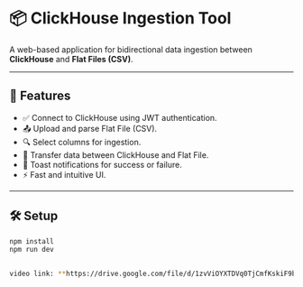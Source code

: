 # 📦 ClickHouse Ingestion Tool

A web-based application for bidirectional data ingestion between **ClickHouse** and **Flat Files (CSV)**.

---

## 🚀 Features

- ✅ Connect to ClickHouse using JWT authentication.
- 📤 Upload and parse Flat File (CSV).
- 🔍 Select columns for ingestion.
- 🔄 Transfer data between ClickHouse and Flat File.
- 🔔 Toast notifications for success or failure.
- ⚡ Fast and intuitive UI.

---

## 🛠️ Setup

```bash
npm install
npm run dev


video link: **https://drive.google.com/file/d/1zvViOYXTDVq0TjCmfKskiF9bcOf_LelJ/view**
